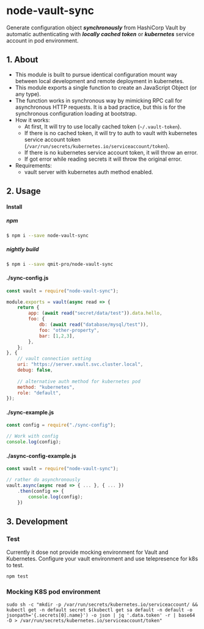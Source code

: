 # node-vault-sync

Generate configuration object ***synchronously*** from HashiCorp Vault by automatic authenticating with ***locally cached token*** or ***kubernetes*** service account in pod environment.

## 1. About
- This module is built to pursue identical configuration mount way between local development and remote deployment in kubernetes. 
- This module exports a single function to create an JavaScript Object (or any type).
- The function works in synchronous way by mimicking RPC call for asynchronous HTTP requests. It is a bad practice, but this is for the synchronous configuration loading at bootstrap.
- How it works:
    - At first, It will try to use locally cached token (`~/.vault-token`).
    - If there is no cached token, it will try to auth to vault with kubernetes service account token (`/var/run/secrets/kubernetes.io/serviceaccount/token`).
    - If there is no kubernetes service account token, it will throw an error.
    - If got error while reading secrets it will throw the original error.
- Requirements:
    - vault server with kubernetes auth method enabled.

## 2. Usage
#### Install

##### npm
```bash
$ npm i --save node-vault-sync
```

##### nightly build
```bash
$ npm i --save qmit-pro/node-vault-sync
```


#### ./sync-config.js
```js
const vault = require("node-vault-sync");

module.exports = vault(async read => {
    return {
        app: (await read("secret/data/test")).data.hello,
        foo: {
            db: (await read("database/mysql/test")),
            foo: "other-property",
            bar: [1,2,3],
        },
    };
}, {
    // vault connection setting
    uri: "https://server.vault.svc.cluster.local",
    debug: false,
    
    // alternative auth method for kubernetes pod
    method: "kubernetes",
    role: "default",
});
```

#### ./sync-example.js
```js
const config = require("./sync-config");

// Work with config
console.log(config);
```

#### ./async-config-example.js
```js
const vault = require("node-vault-sync");

// rather do asynchronously
vault.async(async read => { ... }, { ... })
    .then(config => {
        console.log(config);
    })
```


## 3. Development
### Test
Currently it dose not provide mocking environment for Vault and Kubernetes.
Configure your vault environment and use telepresence for k8s to test.
```
npm test
```

### Mocking K8S pod environment
```
sudo sh -c "mkdir -p /var/run/secrets/kubernetes.io/serviceaccount/ && kubectl get -n default secret $(kubectl get sa default -n default -o jsonpath='{.secrets[0].name}') -o json | jq '.data.token' -r | base64 -D > /var/run/secrets/kubernetes.io/serviceaccount/token"
```

